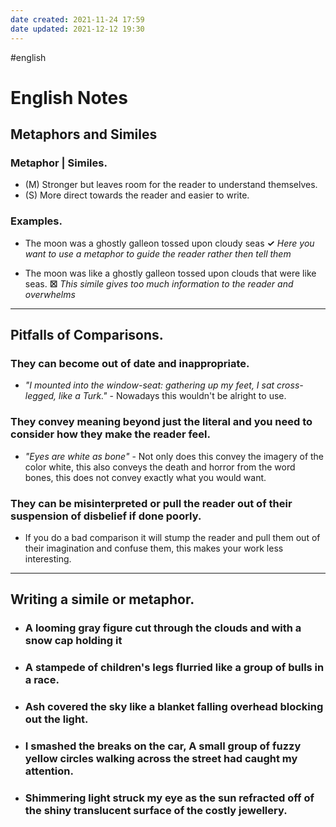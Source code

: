 ```yaml
---
date created: 2021-11-24 17:59
date updated: 2021-12-12 19:30
---
```

#english 

# English Notes

## Metaphors and Similes

### **Metaphor** | **Similes**.

- (M) Stronger but leaves room for the reader to understand themselves.
- (S) More direct towards the reader and easier to write.

### Examples.

- The moon was a ghostly galleon tossed upon cloudy seas  **✓** _Here you want to use a metaphor to guide the reader rather then tell them_

- The moon was like a ghostly galleon tossed upon clouds that were like seas. **☒** _This simile gives too much information to the reader and overwhelms_

---

## Pitfalls of Comparisons.

### They can become out of date and inappropriate.

- _"I mounted into the window-seat: gathering up my feet, I sat cross-legged, like a Turk."_ - Nowadays this wouldn't be alright to use.

### They convey meaning beyond just the literal and you need to consider how they make the reader feel.

- _"Eyes are white as bone"_ - Not only does this convey the imagery of the color white, this also conveys the death and horror from the word bones, this does not convey exactly what you would want.

### They can be misinterpreted or pull the reader out of their suspension of disbelief if done poorly.

- If you do a bad comparison it will stump the reader and pull them out of their imagination and confuse them, this makes your work less interesting.

---

## Writing a simile or metaphor.

- ### A looming gray figure cut through the clouds and with a snow cap holding it

- ### A stampede of children's legs flurried like a group of bulls in a race.

- ### Ash covered the sky like a blanket falling overhead blocking out the light.

- ### I smashed the breaks on the car, A small group of fuzzy yellow circles walking across the street had caught my attention.

- ### Shimmering light struck my eye as the sun refracted off of the shiny translucent surface of the costly jewellery.
